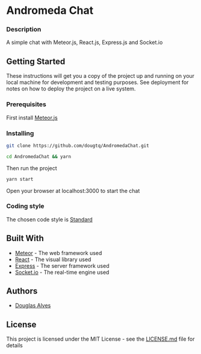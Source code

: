 # Andromeda Chat

### Description

  A simple chat with Meteor.js, React.js, Express.js and Socket.io

## Getting Started

These instructions will get you a copy of the project up and running on your local machine for development and testing purposes. See deployment for notes on how to deploy the project on a live system.

### Prerequisites

First install [Meteor.js](https://www.meteor.com/install)


### Installing

```sh
git clone https://github.com/dougtq/AndromedaChat.git
```

```sh
cd AndromedaChat && yarn
```
Then run the project
```sh
yarn start
```

Open your browser at localhost:3000 to start the chat

### Coding style

The chosen code style is [Standard](https://github.com/standard/standard)


## Built With

* [Meteor](https://www.meteor.com/) - The web framework used
* [React](https://reactjs.org/) - The visual library used
* [Express](http://expressjs.com/) - The server framework used
* [Socket.io](https://socket.io/) - The real-time engine used

## Authors

* [Douglas Alves](https://github.com/dougtq)

## License

This project is licensed under the MIT License - see the [LICENSE.md](LICENSE.md) file for details

